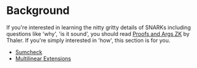 # Background
If you're interested in learning the nitty gritty details of SNARKs including questions like 'why', 'is it sound', you should read [Proofs and Args ZK](https://people.cs.georgetown.edu/jthaler/ProofsArgsAndZK.pdf) by Thaler. If you're simply interested in 'how', this section is for you.
- [Sumcheck](./background/sumcheck.md)
- [Multilinear Extensions](./background/multilinear-extensions.md)
